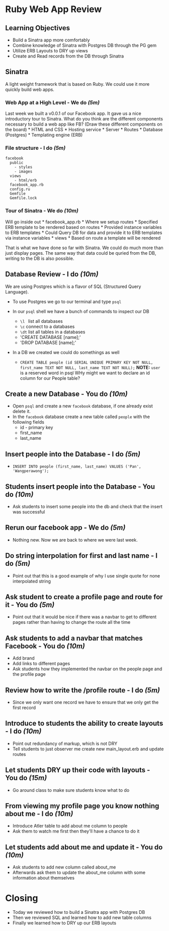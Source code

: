 # Ruby Web App Review

## Learning Objectives
* Build a Sinatra app more comfortably
* Combine knowledge of Sinatra with Postgres DB through the PG gem
* Utilize ERB Layouts to DRY up views
* Create and Read records from the DB through Sinatra

## Sinatra
A light weight framework that is based on Ruby. We could use it more quickly build web apps.

  ### Web App at a High Level - We do _(5m)_
  Last week we built a v0.0.1 of our Facebook app. It gave us a nice introductory tour to Sinatra. What do you think are the different components necessary to build a web app like FB? (Draw these different components on the board)
    * HTML and CSS
    * Hosting service
    * Server
    * Routes
    * Database (Postgres)
    * Templating engine (ERB)

  ### File structure - I do _(5m)_
    facebook
      public
        - styles
        - images
      views
        - html/erb
      facebook_app.rb
      config.ru
      Gemfile
      Gemfile.lock

  ### Tour of Sinatra - We do _(10m)_
  Will go inside out
    * facebook_app.rb
      * Where we setup routes
      * Specified ERB template to be rendered based on routes
      * Provided instance variables to ERB templates
      * Could Query DB for data and provide it to ERB templates via instance variables
    * views
      * Based on route a template will be rendered

  That is what we have done so far with Sinatra. We could do much more than just display pages. The same way that data could be quried from the DB, writing to the DB is also possible.

## Database Review - I do _(10m)_
We are using Postgres which is a flavor of SQL (Structured Query Language).
  * To use Postgres we go to our terminal and type `psql`
  * In our `psql` shell we have a bunch of commands to inspect our DB
    * `\l ` list all databases
    * `\c` connect to a databases
    * `\dt` list all tables in a databases
    * 'CREATE DATABASE [name];'
    * 'DROP DATABASE [name];'

  * In a DB we created we could do somethings as well
    * `CREATE TABLE people (id SERIAL UNIQUE PRIMARY KEY NOT NULL,
                            first_name TEXT NOT NULL,
                            last_name TEXT NOT NULL);`
      **NOTE:** `user` is a reserved word in psql
      WHy might we want to declare an id column for our People table?

## Create a new Database - You do _(10m)_
  * Open `psql` and create a new `facebook` database, if one already exist delete it.
  * In the `facebook` database create a new table called `people` with the following fields
    * id - primary key
    * first_name
    * last_name

## Insert people into the Database - I do _(5m)_
  * `INSERT INTO people (first_name, last_name) VALUES ('Pan', 'Wangperawong');`

## Students insert people into the Database - You do _(10m)_
  * Ask students to insert some people into the db and check that the insert was successful

## Rerun our facebook app - We do _(5m)_
  * Nothing new. Now we are back to where we were last week.

## Do string interpolation for first and last name - I do _(5m)_
  * Point out that this is a good example of why I use single quote for none interpolated string

## Ask student to create a profile page and route for it - You do _(5m)_
  * Point out that it would be nice if there was a navbar to get to different pages rather than having to change the route all the time

## Ask students to add a navbar that matches Facebook - You do _(10m)_
  * Add brand
  * Add links to different pages
  * Ask students how they implemented the navbar on the people page and the profile page

## Review how to write the /profile route - I do _(5m)_
  * Since we only want one record we have to ensure that we only get the first record

## Introduce to students the ability to create layouts - I do _(10m)_
  * Point out redundancy of markup, which is not DRY
  * Tell students to just observer me create new main_layout.erb and update routes

## Let students DRY up their code with layouts - You do _(15m)_
  * Go around class to make sure students know what to do

## From viewing my profile page you know nothing about me - I do _(10m)_
  * Introduce Atler table to add about me column to people
  * Ask them to watch me first then they'll have a chance to do it

## Let students add about me and update it - You do _(10m)_
  * Ask students to add new column called about_me
  * Afterwards ask them to update the about_me column with some information about themselves

# Closing
  * Today we reviewed how to build a Sinatra app with Postgres DB
  * Then we reviewed SQL and learned how to add new table columns
  * Finally we learned how to DRY up our ERB layouts


<!-- ## That's not very personalized - You do _(15m)_
  * Write a more personalized profile route
  * Move new route above and mention that it is good practice to order routes from specific to general in this case it doesn't matter because they are both really specific
  * Ask students to update profile nav link
  * Ask student to update link to display /pan -->
